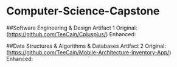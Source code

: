 # Computer-Science-Capstone

##Software Engineering & Design
Artifact 1
Original: (https://github.com/TeeCain/Cplusplus/)
Enhanced: 


##Data Structures & Algorithms & Databases
Artifact 2
Original: (https://github.com/TeeCain/Mobile-Architecture-Inventory-App/)
Enhanced: 
